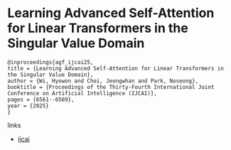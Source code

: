 # Learning Advanced Self-Attention for Linear Transformers in the Singular Value Domain

```
@inproceedings{agf_ijcai25,
title = {Learning Advanced Self-Attention for Linear Transformers in the Singular Value Domain},
author = {Wi, Hyowon and Choi, Jeongwhan and Park, Noseong},
booktitle = {Proceedings of the Thirty-Fourth International Joint Conference on Artificial Intelligence (IJCAI)},
pages = {6561--6569},
year = {2025}
}
```

links
- [ijcai](https://www.ijcai.org/proceedings/2025/730)
